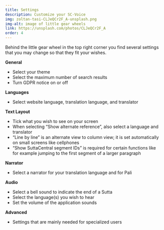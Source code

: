 ```yaml
---
title: Settings
description: Customize your SC-Voice
img: zoltan-tasi-CLJeQCr2F_A-unsplash.png
img-alt: image of little gear wheels
link: https://unsplash.com/photos/CLJeQCr2F_A
order: 4
---
```


Behind the little gear wheel in the top right corner you find several settings that you may change so that they fit your wishes. 

**General** 
- Select your theme
- Select the maximum number of search results
- Turn GDPR notice on or off

**Languages**
- Select website language, translation language, and translator

**Text Layout** 
- Tick what you wish to see on your screen
- When selecting “Show alternate reference”, also select a language and translator 
- “Line by line” is an alternate view to column view; it is set automatically on small screens like cellphones  
- “Show SuttaCentral segment IDs” is required for certain functions like for example jumping to the first segment of a larger paragraph

**Narrator** 
- Select a narrator for your translation language and for Pali 

**Audio** 
- Select a bell sound to indicate the end of a Sutta 
- Select the language(s) you wish to hear 
- Set the volume of the application sounds 

**Advanced**
- Settings that are mainly needed for specialized users
